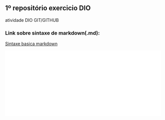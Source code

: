 ##   **1º repositório exercicio DIO**
atividade DIO  GIT/GITHUB

### Link sobre sintaxe de markdown(.md):
[ Sintaxe basica markdown ](https://www.markdownguide.org/basic-syntax)

![git logo](https://github.com/gmkr1101/atividade-dio-primeiro-repositorio/blob/main/m%C3%ADdias/gitlogo.png?raw=true)

